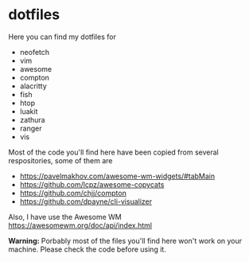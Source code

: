 # dotfiles

Here you can find my dotfiles for

* neofetch
* vim
* awesome
* compton
* alacritty
* fish
* htop
* luakit
* zathura
* ranger
* vis

Most of the code you'll find here have been copied from several respositories, some of them are

* https://pavelmakhov.com/awesome-wm-widgets/#tabMain
* https://github.com/lcpz/awesome-copycats
* https://github.com/chjj/compton
* https://github.com/dpayne/cli-visualizer

Also, I have use the Awesome WM https://awesomewm.org/doc/api/index.html

**Warning:** Porbably most of the files you'll find here won't work on your machine. Please check the code before using it.
